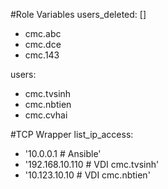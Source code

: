 #Role Variables
users_deleted: []
  - cmc.abc
  - cmc.dce
  - cmc.143


users:
  - cmc.tvsinh
  - cmc.nbtien
  - cmc.cvhai

#TCP Wrapper
list_ip_access:
  - '10.0.0.1       # Ansible'
  - '192.168.10.110 # VDI cmc.tvsinh'
  - '10.123.10.10   # VDI cmc.nbtien'


